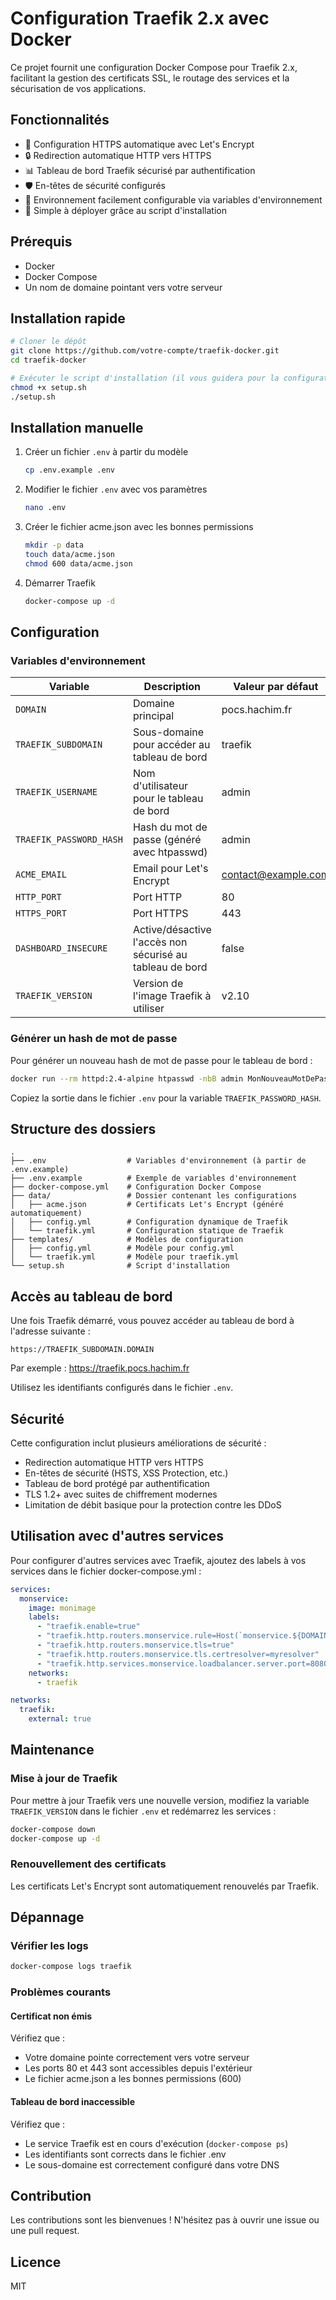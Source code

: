 # Configuration Traefik 2.x avec Docker

Ce projet fournit une configuration Docker Compose pour Traefik 2.x, facilitant la gestion des certificats SSL, le routage des services et la sécurisation de vos applications.

## Fonctionnalités

- 🔐 Configuration HTTPS automatique avec Let's Encrypt
- 🔒 Redirection automatique HTTP vers HTTPS
- 📊 Tableau de bord Traefik sécurisé par authentification
- 🛡️ En-têtes de sécurité configurés
- 🔄 Environnement facilement configurable via variables d'environnement
- 🚀 Simple à déployer grâce au script d'installation

## Prérequis

- Docker
- Docker Compose
- Un nom de domaine pointant vers votre serveur

## Installation rapide

```bash
# Cloner le dépôt
git clone https://github.com/votre-compte/traefik-docker.git
cd traefik-docker

# Exécuter le script d'installation (il vous guidera pour la configuration)
chmod +x setup.sh
./setup.sh
```

## Installation manuelle

1. Créer un fichier `.env` à partir du modèle
   ```bash
   cp .env.example .env
   ```

2. Modifier le fichier `.env` avec vos paramètres
   ```bash
   nano .env
   ```

3. Créer le fichier acme.json avec les bonnes permissions
   ```bash
   mkdir -p data
   touch data/acme.json
   chmod 600 data/acme.json
   ```

4. Démarrer Traefik
   ```bash
   docker-compose up -d
   ```

## Configuration

### Variables d'environnement

| Variable | Description | Valeur par défaut |
|----------|-------------|-------------------|
| `DOMAIN` | Domaine principal | pocs.hachim.fr |
| `TRAEFIK_SUBDOMAIN` | Sous-domaine pour accéder au tableau de bord | traefik |
| `TRAEFIK_USERNAME` | Nom d'utilisateur pour le tableau de bord | admin |
| `TRAEFIK_PASSWORD_HASH` | Hash du mot de passe (généré avec htpasswd) | admin |
| `ACME_EMAIL` | Email pour Let's Encrypt | contact@example.com |
| `HTTP_PORT` | Port HTTP | 80 |
| `HTTPS_PORT` | Port HTTPS | 443 |
| `DASHBOARD_INSECURE` | Active/désactive l'accès non sécurisé au tableau de bord | false |
| `TRAEFIK_VERSION` | Version de l'image Traefik à utiliser | v2.10 |

### Générer un hash de mot de passe

Pour générer un nouveau hash de mot de passe pour le tableau de bord :

```bash
docker run --rm httpd:2.4-alpine htpasswd -nbB admin MonNouveauMotDePasse
```

Copiez la sortie dans le fichier `.env` pour la variable `TRAEFIK_PASSWORD_HASH`.

## Structure des dossiers

```
.
├── .env                  # Variables d'environnement (à partir de .env.example)
├── .env.example          # Exemple de variables d'environnement
├── docker-compose.yml    # Configuration Docker Compose
├── data/                 # Dossier contenant les configurations
│   ├── acme.json         # Certificats Let's Encrypt (généré automatiquement)
│   ├── config.yml        # Configuration dynamique de Traefik
│   └── traefik.yml       # Configuration statique de Traefik
├── templates/            # Modèles de configuration
│   ├── config.yml        # Modèle pour config.yml
│   └── traefik.yml       # Modèle pour traefik.yml
└── setup.sh              # Script d'installation

```

## Accès au tableau de bord

Une fois Traefik démarré, vous pouvez accéder au tableau de bord à l'adresse suivante :

```
https://TRAEFIK_SUBDOMAIN.DOMAIN
```

Par exemple : https://traefik.pocs.hachim.fr

Utilisez les identifiants configurés dans le fichier `.env`.

## Sécurité

Cette configuration inclut plusieurs améliorations de sécurité :

- Redirection automatique HTTP vers HTTPS
- En-têtes de sécurité (HSTS, XSS Protection, etc.)
- Tableau de bord protégé par authentification
- TLS 1.2+ avec suites de chiffrement modernes
- Limitation de débit basique pour la protection contre les DDoS

## Utilisation avec d'autres services

Pour configurer d'autres services avec Traefik, ajoutez des labels à vos services dans le fichier docker-compose.yml :

```yaml
services:
  monservice:
    image: monimage
    labels:
      - "traefik.enable=true"
      - "traefik.http.routers.monservice.rule=Host(`monservice.${DOMAIN}`)"
      - "traefik.http.routers.monservice.tls=true"
      - "traefik.http.routers.monservice.tls.certresolver=myresolver"
      - "traefik.http.services.monservice.loadbalancer.server.port=8080"
    networks:
      - traefik

networks:
  traefik:
    external: true
```

## Maintenance

### Mise à jour de Traefik

Pour mettre à jour Traefik vers une nouvelle version, modifiez la variable `TRAEFIK_VERSION` dans le fichier `.env` et redémarrez les services :

```bash
docker-compose down
docker-compose up -d
```

### Renouvellement des certificats

Les certificats Let's Encrypt sont automatiquement renouvelés par Traefik.

## Dépannage

### Vérifier les logs

```bash
docker-compose logs traefik
```

### Problèmes courants

#### Certificat non émis

Vérifiez que :
- Votre domaine pointe correctement vers votre serveur
- Les ports 80 et 443 sont accessibles depuis l'extérieur
- Le fichier acme.json a les bonnes permissions (600)

#### Tableau de bord inaccessible

Vérifiez que :
- Le service Traefik est en cours d'exécution (`docker-compose ps`)
- Les identifiants sont corrects dans le fichier .env
- Le sous-domaine est correctement configuré dans votre DNS

## Contribution

Les contributions sont les bienvenues ! N'hésitez pas à ouvrir une issue ou une pull request.

## Licence

MIT